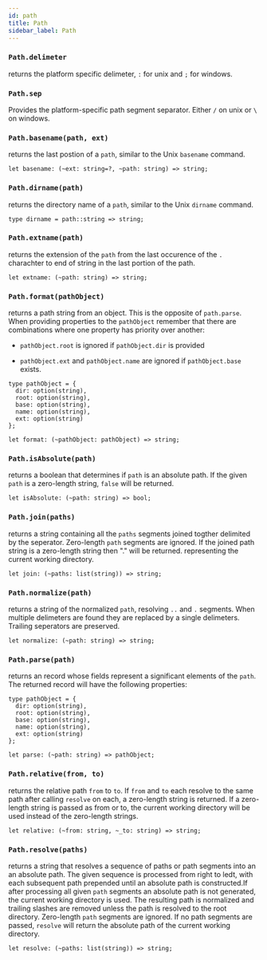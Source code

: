 ```yaml
---
id: path
title: Path
sidebar_label: Path
---
```


### `Path.delimeter`

returns the platform specific delimeter, `:` for unix and `;` for windows.

### `Path.sep`

Provides the platform-specific path segment separator. Either `/` on unix or `\` on windows.

### `Path.basename(path, ext)`

returns the last postion of a `path`, similar to the Unix `basename` command.

```reason
let basename: (~ext: string=?, ~path: string) => string;
```

### `Path.dirname(path)`

returns the directory name of a `path`, similar to the Unix `dirname` command.

```reason
type dirname = path::string => string;
```

### `Path.extname(path)`

returns the extension of the `path` from the last occurence of the `.` charachter to end of string in the last portion of the path.

```reason
let extname: (~path: string) => string;
```

### `Path.format(pathObject)`

returns a path string from an object. This is the opposite of `path.parse`. When providing properties to the `pathObject` remember that there are combinations where one property has priority over another:

* `pathObject.root` is ignored if `pathObject.dir` is provided

* `pathObject.ext` and `pathObject.name` are ignored if `pathObject.base` exists.

```reason
type pathObject = {
  dir: option(string),
  root: option(string),
  base: option(string),
  name: option(string),
  ext: option(string)
};

let format: (~pathObject: pathObject) => string;
```

### `Path.isAbsolute(path)`

returns a boolean that determines if `path` is an absolute path. If the given `path` is a zero-length string, `false` will be returned.

```reason
let isAbsolute: (~path: string) => bool;
```

### `Path.join(paths)`

returns a string containing all the `paths` segments joined togther delimited by the seperator. Zero-length `path` segments are ignored. If the joined path string is a zero-length string then "." will be returned. representing the current working directory.

```reason
let join: (~paths: list(string)) => string;
```

### `Path.normalize(path)`

returns a string of the normalized `path`, resolving `..` and `.` segments. When multiple delimeters are found they are replaced by a single delimeters. Trailing seperators are preserved.

```reason
let normalize: (~path: string) => string;
```

### `Path.parse(path)`

returns an record whose fields represent a significant elements of the `path`. The returned record will have the following properties:

```reason
type pathObject = {
  dir: option(string),
  root: option(string),
  base: option(string),
  name: option(string),
  ext: option(string)
};

let parse: (~path: string) => pathObject;
```

### `Path.relative(from, to)`

returns the relative path `from` to `to`. If `from` and `to` each resolve to the same path after calling `resolve` on each, a zero-length string is returned. If a zero-length string is passed as from or to, the current working directory will be used instead of the zero-length strings.

```reason
let relative: (~from: string, ~_to: string) => string;
```

### `Path.resolve(paths)`

returns a string that resolves a sequence of paths or path segments into an an absolute path. The given sequence is processed from right to ledt, with each subsequent path prepended until an absolute path is constructed.If after processing all given `path` segments an absolute path is not generated, the current working directory is used. The resulting path is normalized and trailing slashes are removed unless the path is resolved to the root directory. Zero-length `path` segments are ignored. If no path segments are passed, `resolve` will return the absolute path of the current working directory.

```reason
let resolve: (~paths: list(string)) => string;
```
